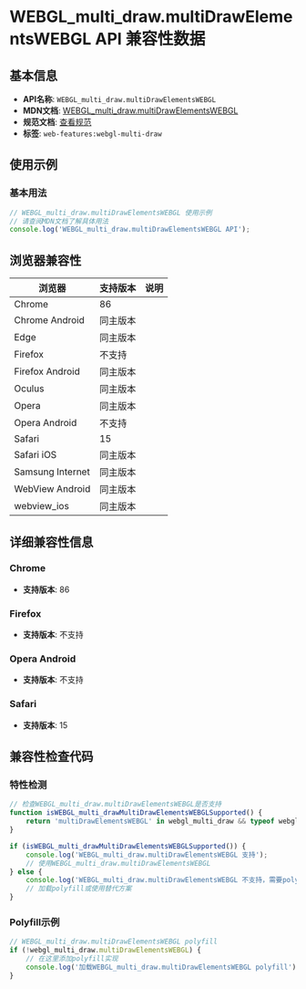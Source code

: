 # WEBGL_multi_draw.multiDrawElementsWEBGL API 兼容性数据

## 基本信息

- **API名称**: `WEBGL_multi_draw.multiDrawElementsWEBGL`
- **MDN文档**: [WEBGL_multi_draw.multiDrawElementsWEBGL](https://developer.mozilla.org/docs/Web/API/WEBGL_multi_draw/multiDrawElementsWEBGL)
- **规范文档**: [查看规范](https://registry.khronos.org/webgl/extensions/WEBGL_multi_draw/)
- **标签**: `web-features:webgl-multi-draw`

## 使用示例

### 基本用法

```javascript
// WEBGL_multi_draw.multiDrawElementsWEBGL 使用示例
// 请查阅MDN文档了解具体用法
console.log('WEBGL_multi_draw.multiDrawElementsWEBGL API');
```

## 浏览器兼容性

| 浏览器 | 支持版本 | 说明 |
|--------|----------|------|
| Chrome | 86 |  |
| Chrome Android | 同主版本 |  |
| Edge | 同主版本 |  |
| Firefox | 不支持 |  |
| Firefox Android | 同主版本 |  |
| Oculus | 同主版本 |  |
| Opera | 同主版本 |  |
| Opera Android | 不支持 |  |
| Safari | 15 |  |
| Safari iOS | 同主版本 |  |
| Samsung Internet | 同主版本 |  |
| WebView Android | 同主版本 |  |
| webview_ios | 同主版本 |  |

## 详细兼容性信息

### Chrome

- **支持版本**: 86

### Firefox

- **支持版本**: 不支持

### Opera Android

- **支持版本**: 不支持

### Safari

- **支持版本**: 15

## 兼容性检查代码

### 特性检测

```javascript
// 检查WEBGL_multi_draw.multiDrawElementsWEBGL是否支持
function isWEBGL_multi_drawMultiDrawElementsWEBGLSupported() {
    return 'multiDrawElementsWEBGL' in webgl_multi_draw && typeof webgl_multi_draw.multiDrawElementsWEBGL === 'function';
}

if (isWEBGL_multi_drawMultiDrawElementsWEBGLSupported()) {
    console.log('WEBGL_multi_draw.multiDrawElementsWEBGL 支持');
    // 使用WEBGL_multi_draw.multiDrawElementsWEBGL
} else {
    console.log('WEBGL_multi_draw.multiDrawElementsWEBGL 不支持，需要polyfill');
    // 加载polyfill或使用替代方案
}
```

### Polyfill示例

```javascript
// WEBGL_multi_draw.multiDrawElementsWEBGL polyfill
if (!webgl_multi_draw.multiDrawElementsWEBGL) {
    // 在这里添加polyfill实现
    console.log('加载WEBGL_multi_draw.multiDrawElementsWEBGL polyfill');
}
```

